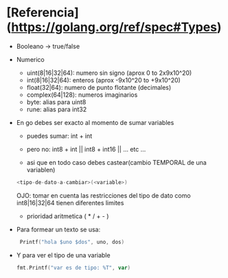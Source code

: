 # [Referencia] (https://golang.org/ref/spec#Types)

- Booleano ->  true/false
- Numerico
    - uint(8|16|32|64): numero sin signo (aprox 0 to 2x9x10^20)
    - int(8|16|32|64): enteros (aprox -9x10^20 to +9x10^20)
    - float(32|64): numero de punto flotante (decimales)
    - complex(64|128): numeros imaginarios
    - byte: alias para uint8
    - rune: alias para  int32


- En go debes ser exacto al momento de sumar variables
    - puedes sumar: int + int
    - pero no: int8 + int || int8 + int16 || ... etc ...

    - asi que en todo caso debes castear(cambio TEMPORAL de una variablen)
     ```go
     <tipo-de-dato-a-cambiar>(<variable>)
     ```
     OJO: tomar en cuenta las restricciones del tipo de dato como int8|16|32|64 tienen diferentes limites
    - prioridad aritmetica (  * / + - )


- Para formear un texto se usa:
    ```go
     Printf("hola $uno $dos", uno, dos)
    ```
- Y para ver el tipo de una variable
    ```go
    fmt.Printf("var es de tipo: %T", var)
    ```

